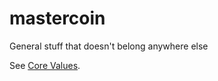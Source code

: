 mastercoin
==========

General stuff that doesn't belong anywhere else

See [Core Values](https://github.com/mastercoin-MSC/mastercoin/blob/master/CoreValues.md).  
